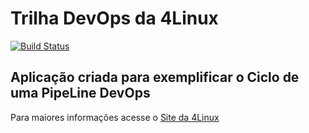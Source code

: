 # Trilha DevOps da 4Linux

<!-- Altere a Flag abaixo com sua URL do Travis -->
[![Build Status](https://travis-ci.org/eddiemoraes/DevOpsLab-HelloWorld.svg?branch=master)](https://travis-ci.org/eddiemoraes/DevOpsLab-HelloWorld)

## Aplicação criada para exemplificar o Ciclo de uma PipeLine DevOps


Para maiores informações acesse o [Site da 4Linux](https://www.4linux.com.br/cursos/devops)
